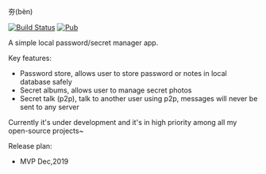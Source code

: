 夯(bèn) 

[![Build Status](https://travis-ci.com/soleverlee/ben.svg?branch=master)](https://travis-ci.com/soleverlee/ben)
[![Pub](https://img.shields.io/pub/v/encryptions)](https://pub.dev/packages/encryptions)

A simple local password/secret manager app.

Key features:

* Password store, allows user to store password or notes in local database safely
* Secret albums, allows user to manage secret photos
* Secret talk (p2p), talk to another user using p2p, messages will never be sent to any server


Currently it's under development and it's in high priority among all my open-source projects~ 

Release plan:

* MVP Dec,2019
